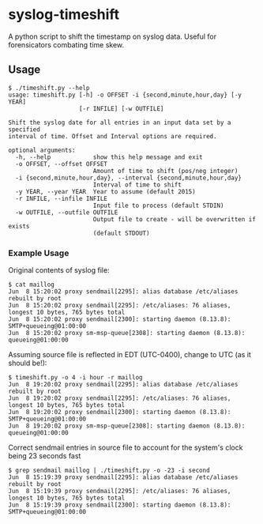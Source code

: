 # syslog-timeshift
A python script to shift the timestamp on syslog data. Useful for forensicators combating time skew.

## Usage

```
$ ./timeshift.py --help
usage: timeshift.py [-h] -o OFFSET -i {second,minute,hour,day} [-y YEAR]
                    [-r INFILE] [-w OUTFILE]

Shift the syslog date for all entries in an input data set by a specified
interval of time. Offset and Interval options are required.

optional arguments:
  -h, --help            show this help message and exit
  -o OFFSET, --offset OFFSET
                        Amount of time to shift (pos/neg integer)
  -i {second,minute,hour,day}, --interval {second,minute,hour,day}
                        Interval of time to shift
  -y YEAR, --year YEAR  Year to assume (default 2015)
  -r INFILE, --infile INFILE
                        Input file to process (default STDIN)
  -w OUTFILE, --outfile OUTFILE
                        Output file to create - will be overwritten if exists
                        (default STDOUT)
```

### Example Usage
Original contents of syslog file:

```
$ cat maillog 
Jun  8 15:20:02 proxy sendmail[2295]: alias database /etc/aliases rebuilt by root
Jun  8 15:20:02 proxy sendmail[2295]: /etc/aliases: 76 aliases, longest 10 bytes, 765 bytes total
Jun  8 15:20:02 proxy sendmail[2300]: starting daemon (8.13.8): SMTP+queueing@01:00:00
Jun  8 15:20:02 proxy sm-msp-queue[2308]: starting daemon (8.13.8): queueing@01:00:00
```

Assuming source file is reflected in EDT (UTC-0400), change to UTC (as it should be!):
```
$ timeshift.py -o 4 -i hour -r maillog
Jun  8 19:20:02 proxy sendmail[2295]: alias database /etc/aliases rebuilt by root
Jun  8 19:20:02 proxy sendmail[2295]: /etc/aliases: 76 aliases, longest 10 bytes, 765 bytes total
Jun  8 19:20:02 proxy sendmail[2300]: starting daemon (8.13.8): SMTP+queueing@01:00:00
Jun  8 19:20:02 proxy sm-msp-queue[2308]: starting daemon (8.13.8): queueing@01:00:00
```

Correct sendmail entries in source file to account for the system's clock being 23 seconds fast
```
$ grep sendmail maillog | ./timeshift.py -o -23 -i second
Jun  8 15:19:39 proxy sendmail[2295]: alias database /etc/aliases rebuilt by root
Jun  8 15:19:39 proxy sendmail[2295]: /etc/aliases: 76 aliases, longest 10 bytes, 765 bytes total
Jun  8 15:19:39 proxy sendmail[2300]: starting daemon (8.13.8): SMTP+queueing@01:00:00
```
